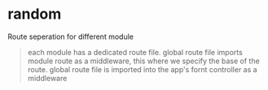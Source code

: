 # random

Route seperation for different module

> each module has a dedicated route file.
> global route file imports module route as a middleware, this where we specify the base of the route.
> global route file is imported into the app's fornt controller as a middleware
